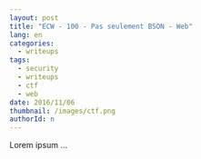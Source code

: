 ```yaml
---
layout: post
title: "ECW - 100 - Pas seulement BSON - Web"
lang: en
categories:
  - writeups
tags:
  - security
  - writeups
  - ctf
  - web
date: 2016/11/06
thumbnail: /images/ctf.png
authorId: n
---
```

Lorem ipsum ...
